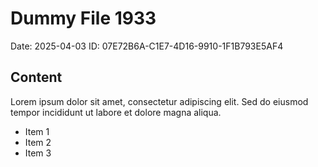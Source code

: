 # Dummy File 1933

Date: 2025-04-03
ID: 07E72B6A-C1E7-4D16-9910-1F1B793E5AF4

## Content

Lorem ipsum dolor sit amet, consectetur adipiscing elit.
Sed do eiusmod tempor incididunt ut labore et dolore magna aliqua.

* Item 1
* Item 2
* Item 3
